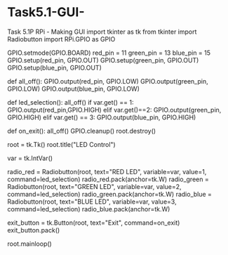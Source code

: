 # Task5.1-GUI-
Task 5.1P RPi - Making GUI
import tkinter as tk
from tkinter import Radiobutton
import RPi.GPIO as GPIO

GPIO.setmode(GPIO.BOARD)
red_pin = 11
green_pin = 13
blue_pin = 15
GPIO.setup(red_pin, GPIO.OUT)
GPIO.setup(green_pin, GPIO.OUT)
GPIO.setup(blue_pin, GPIO.OUT)

def all_off():
	GPIO.output(red_pin, GPIO.LOW)
	GPIO.output(green_pin, GPIO.LOW)
	GPIO.output(blue_pin, GPIO.LOW)
	
def led_selection():
	all_off()
	if var.get() == 1:
		GPIO.output(red_pin,GPIO.HIGH)
	elif var.get()==2:
		GPIO.output(green_pin, GPIO.HIGH)
	elif var.get() == 3:
		GPIO.output(blue_pin, GPIO.HIGH)
		
def on_exit():
	all_off()
	GPIO.cleanup()
	root.destroy()
	
root = tk.Tk()
root.title("LED Control")

var = tk.IntVar()

radio_red = Radiobutton(root, text="RED LED", variable=var, value=1, command=led_selection)
radio_red.pack(anchor=tk.W)
radio_green = Radiobutton(root, text="GREEN LED", variable=var, value=2, command=led_selection)
radio_green.pack(anchor=tk.W)
radio_blue = Radiobutton(root, text="BLUE LED", variable=var, value=3, command=led_selection)
radio_blue.pack(anchor=tk.W)

exit_button = tk.Button(root, text="Exit", command=on_exit)
exit_button.pack()

root.mainloop()
